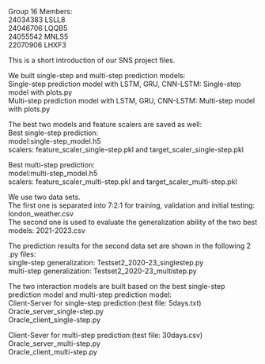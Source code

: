 Group 16 Members:  
24034383 LSLL8  
24046706 LQQB5  
24055542 MNLS5  
22070906 LHXF3

This is a short introduction of our SNS project files.

We built single-step and multi-step prediction models:  
Single-step prediction model with LSTM, GRU, CNN-LSTM: Single-step model with plots.py      
Multi-step prediction model with LSTM, GRU, CNN-LSTM: Multi-step model with plots.py

The best two models and feature scalers are saved as well:  
Best single-step prediction:  
model:single-step_model.h5  
scalers: feature_scaler_single-step.pkl and target_scaler_single-step.pkl

Best multi-step prediction:  
model:multi-step_model.h5  
scalers: feature_scaler_multi-step.pkl and target_scaler_multi-step.pkl

We use two data sets.   
The first one is separated into 7:2:1 for training, validation and initial testing: london_weather.csv  
The second one is used to evaluate the generalization ability of the two best models: 2021-2023.csv

The prediction results for the second data set are shown in the following 2 .py files:  
single-step generalization: Testset2_2020-23_singlestep.py  
multi-step generalization: Testset2_2020-23_multistep.py

The two interaction models are built based on the best single-step prediction model and multi-step prediction model:  
Client-Server for single-step prediction:(test file: 5days.txt)    
Oracle_server_single-step.py  
Oracle_client_single-step.py  

Client-Sever for multi-step prediction:(test file: 30days.csv)  
Oracle_server_multi-step.py  
Oracle_client_multi-step.py  


